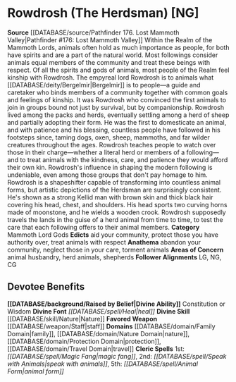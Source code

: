 ﻿---
ability:
- Constitution
- Wisdom
ability_boost:
- Constitution
- Wisdom
alignment: NG
deity:
- '[[DATABASE/deity/Rowdrosh|Rowdrosh]]'
deity_category: Mammoth Lord Gods
divine_font: Heal
domain:
- '[[DATABASE/domain/Family Domain|Family]]'
- '[[DATABASE/domain/Nature Domain|Nature]]'
- '[[DATABASE/domain/Protection Domain|Protection]]'
- '[[DATABASE/domain/Travel Domain|Travel]]'
favored_weapon: '[[DATABASE/weapon/Staff|Staff]]'
follower_alignment:
- LG
- NG
- CG
id: '240'
name: Rowdrosh
rarity: Common
skill:
- '[[DATABASE/skill/Nature|Nature]]'
source: '[[DATABASE/source/Pathfinder 176. Lost Mammoth Valley|Pathfinder #176: Lost
  Mammoth Valley]]'
type: Deity

---
# Rowdrosh (The Herdsman) [NG]

**Source** [[DATABASE/source/Pathfinder 176. Lost Mammoth Valley|Pathfinder #176: Lost Mammoth Valley]]
Within the Realm of the Mammoth Lords, animals often hold as much importance as people, for both have spirits and are a part of the natural world. Most followings consider animals equal members of the community and treat these beings with respect. Of all the spirits and gods of animals, most people of the Realm feel kinship with Rowdrosh. 
The empyreal lord Rowdrosh is to animals what [[DATABASE/deity/Bergelmir|Bergelmir]] is to people—a guide and caretaker who binds members of a community together with common goals and feelings of kinship. It was Rowdrosh who convinced the first animals to join in groups bound not just by survival, but by companionship. Rowdrosh lived among the packs and herds, eventually settling among a herd of sheep and partially adopting their form. He was the first to domesticate an animal, and with patience and his blessing, countless people have followed in his footsteps since, taming dogs, oxen, sheep, mammoths, and far wilder creatures throughout the ages. Rowdrosh teaches people to watch over those in their charge—whether a literal herd or members of a following—and to treat animals with the kindness, care, and patience they would afford their own kin. Rowdrosh's influence in shaping the modern following is undeniable, even among those groups that don't pay homage to him. 
Rowdrosh is a shapeshifter capable of transforming into countless animal forms, but artistic depictions of the Herdsman are surprisingly consistent. He's shown as a strong Kellid man with brown skin and thick black hair covering his head, chest, and shoulders. His head sports two curving horns made of moonstone, and he wields a wooden crook. Rowdrosh supposedly travels the lands in the guise of a herd animal from time to time, to test the care that each following offers to their animal members.
**Category** Mammoth Lord Gods
**Edicts** aid your community, protect those you have authority over, treat animals with respect
**Anathema** abandon your community, neglect those in your care, torment animals
**Areas of Concern** animal husbandry, herd animals, shepherds
**Follower Alignments** LG, NG, CG

## Devotee Benefits

**[[DATABASE/background/Raised by Belief|Divine Ability]]** Constitution or Wisdom
**Divine Font** _[[DATABASE/spell/Heal|heal]]_
**Divine Skill** [[DATABASE/skill/Nature|Nature]]
**Favored Weapon** [[DATABASE/weapon/Staff|staff]]
**Domains** [[DATABASE/domain/Family Domain|family]], [[DATABASE/domain/Nature Domain|nature]], [[DATABASE/domain/Protection Domain|protection]], [[DATABASE/domain/Travel Domain|travel]]
**Cleric Spells** 1st: _[[DATABASE/spell/Magic Fang|magic fang]]_, 2nd: _[[DATABASE/spell/Speak with Animals|speak with animals]]_, 5th: _[[DATABASE/spell/Animal Form|animal form]]_